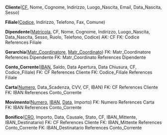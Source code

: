 **Cliente**(<u>CF</u>, Nome, Cognome, Indirizzo, Luogo_Nascita, Email, Data_Nascita, Sesso)

**Filiale**(<u>Codice</u>, Indirizzo, Telefono, Fax, Comune)

**Dipendente**(<u>Matricola</u>, CF, Nome, Cognome, Indirizzo, Luogo_Nascita, Data_Nascita, Sesso, Ruolo, Telefono, Codice)
	AK: CF
	FK: Codice References Filiale

**Gerarchia**(<u>Matr_Coordinatore</u>, <u>Matr_Coordinato</u>) 
	FK: Matr_Coordinatore References Dipendente 
	FK: Matr_Coordinato References Dipendente 

**Conto_Corrente**(<u>IBAN</u>, Saldo, Data Apertura, Data Chiusura, CF, Codice_Filiale) 
	FK: CF References Cliente 
	FK: Codice_Filiale References Filiale 

**Carta**(<u>Numero</u>, Data_Scadenza, CVV, CF, IBAN) 
	FK: CF References Cliente 
	FK: IBAN References Conto_Corrente 

**Movimento**(<u>Numero</u>, <u>IBAN</u>, <u>Data</u>, Importo) 
	FK: Numero References Carta 
	FK: IBAN References Conto_Corrente 

**Bonifico**(<u>CRO</u>, Importo, Data, Causale, Stato, CF, IBAN_Mittente, IBAN_Destinatario) 
	FK: CF References Cliente 
	FK: IBAN_Mittente References Conto_Corrente 
	FK: IBAN_Destinatario References Conto_Corrente
